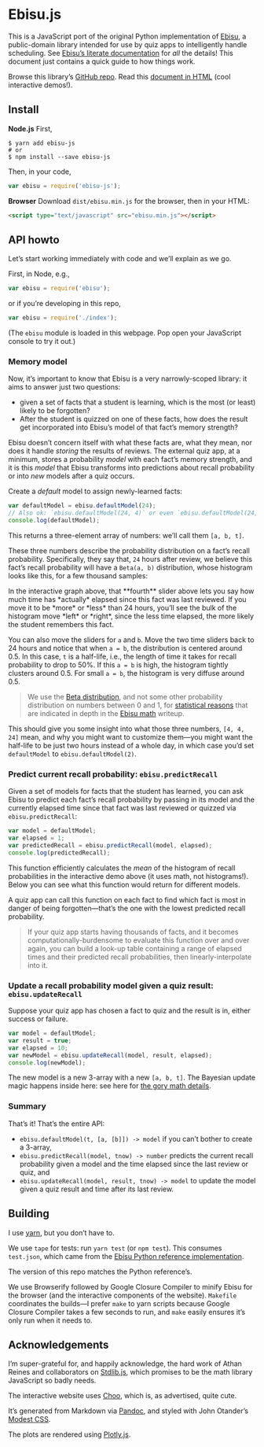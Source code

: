 # Ebisu.js

This is a JavaScript port of the original Python implementation of [Ebisu](https://github.com/fasiha/ebisu), a public-domain library intended for use by quiz apps to intelligently handle scheduling. See [Ebisu’s literate documentation](https://github.com/fasiha/ebisu) for *all* the details! This document just contains a quick guide to how things work.

Browse this library’s [GitHub repo](https://github.com/fasiha/ebisu.js). Read this [document in HTML](https://fasiha.github.io/ebisu.js/) (cool interactive demos!).

## Install

**Node.js** First,
```
$ yarn add ebisu-js
# or
$ npm install --save ebisu-js
```
Then, in your code,
```js
var ebisu = require('ebisu-js');
```

**Browser** Download `dist/ebisu.min.js` for the browser, then in your HTML:
```html
<script type="text/javascript" src="ebisu.min.js"></script>
```

## API howto

Let’s start working immediately with code and we’ll explain as we go.

First, in Node, e.g.,
```js
var ebisu = require('ebisu');
```
or if you’re developing in this repo,
```js
var ebisu = require('./index');
```

(The `ebisu` module is loaded in this webpage. Pop open your JavaScript console to try it out.)

### Memory model

Now, it’s important to know that Ebisu is a very narrowly-scoped library: it aims to answer just two questions:
- given a set of facts that a student is learning, which is the most (or least) likely to be forgotten?
- After the student is quizzed on one of these facts, how does the result get incorporated into Ebisu’s model of that fact’s memory strength?

Ebisu doesn’t concern itself with what these facts are, what they mean, nor does it handle *storing* the results of reviews. The external quiz app, at a minimum, stores a probability *model* with each fact’s memory strength, and it is this *model* that Ebisu transforms into predictions about recall probability or into *new* models after a quiz occurs.

Create a *default* model to assign newly-learned facts:
```js
var defaultModel = ebisu.defaultModel(24);
// Also ok: `ebisu.defaultModel(24, 4)` or even `ebisu.defaultModel(24, 4, 4)`.
console.log(defaultModel);
```
This returns a three-element array of numbers: we’ll call them `[a, b, t]`.

These three numbers describe the probability distribution on a fact’s recall probability. Specifically, they say that, `24` hours after review, we believe this fact’s recall probability will have a `Beta(a, b)` distribution, whose histogram looks like this, for a few thousand samples:
<div id="betarng-choo"></div>
<div id="betarng-render"></div>
In the interactive graph above, that **fourth** slider above lets you say how much time has *actually* elapsed since this fact was last reviewed. If you move it to be *more* or *less* than 24 hours, you’ll see the bulk of the histogram move *left* or *right*, since the less time elapsed, the more likely the student remembers this fact.

You can also move the sliders for `a` and `b`. Move the two time sliders back to 24 hours and notice that when `a = b`, the distribution is centered around 0.5. In this case, `t` is a half-life, i.e., the length of time it takes for recall probability to drop to 50%. If this `a = b` is high, the histogram tightly clusters around 0.5. For small `a = b`, the histogram is very diffuse around 0.5.

> We use the [Beta distribution](https://en.wikipedia.org/wiki/Beta_distribution), and not some other probability distribution on numbers between 0 and 1, for [statistical reasons](https://en.wikipedia.org/wiki/Conjugate_prior) that are indicated in depth in the [Ebisu math](https://fasiha.github.io/ebisu/#bernoulli-quizzes) writeup.

This should give you some insight into what those three numbers, `[4, 4, 24]` mean, and why you might want to customize them—you might want the half-life to be just two hours instead of a whole day, in which case you’d set `defaultModel` to `ebisu.defaultModel(2)`.

### Predict current recall probability: `ebisu.predictRecall`

Given a set of models for facts that the student has learned, you can ask Ebisu to predict each fact’s recall probability by passing in its model and the currently elapsed time since that fact was last reviewed or quizzed via `ebisu.predictRecall`:
```js
var model = defaultModel;
var elapsed = 1;
var predictedRecall = ebisu.predictRecall(model, elapsed);
console.log(predictedRecall);
```
This function efficiently calculates the *mean* of the histogram of recall probabilities in the interactive demo above (it uses math, not histograms!). Below you can see what this function would return for different models.
<div id="predict-choo"></div>
<div id="predict-render"></div>

A quiz app can call this function on each fact to find which fact is most in danger of being forgotten—that’s the one with the lowest predicted recall probability.

> If your quiz app starts having thousands of facts, and it becomes computationally-burdensome to evaluate this function over and over again, you can build a look-up table containing a range of elapsed times and their predicted recall probabilities, then linearly-interpolate into it.

### Update a recall probability model given a quiz result: `ebisu.updateRecall`

Suppose your quiz app has chosen a fact to quiz and the result is in, either success or failure.
```js
var model = defaultModel;
var result = true;
var elapsed = 10;
var newModel = ebisu.updateRecall(model, result, elapsed);
console.log(newModel);
```
The new model is a new 3-array with a new `[a, b, t]`. The Bayesian update magic happens inside here: see here for [the gory math details](https://fasiha.github.io/ebisu/#updating-the-posterior-with-quiz-results).

### Summary

That’s it! That’s the entire API:
- `ebisu.defaultModel(t, [a, [b]]) -> model` if you can’t bother to create a 3-array,
- `ebisu.predictRecall(model, tnow) -> number` predicts the current recall probability given a model and the time elapsed since the last review or quiz, and
- `ebisu.updateRecall(model, result, tnow) -> model` to update the model given a quiz result and time after its last review.

## Building

I use [yarn](https://yarnpkg.com), but you don’t have to.

We use `tape` for tests: run `yarn test` (or `npm test`). This consumes `test.json`, which came from the [Ebisu Python reference implementation](https://fasiha.github.io/ebisu/).

The version of this repo matches the Python reference’s.

We use Browserify followed by Google Closure Compiler to minify Ebisu for the browser (and the interactive components of the website). `Makefile` coordinates the builds—I prefer `make` to yarn scripts because Google Closure Compiler takes a few seconds to run, and `make` easily ensures it’s only run when it needs to.

## Acknowledgements

I’m super-grateful for, and happily acknowledge, the hard work of Athan Reines and collaborators on [Stdlib.js](https://github.com/stdlib-js/stdlib), which promises to be the math library JavaScript so badly needs.

The interactive website uses [Choo](https://choo.io), which is, as advertised, quite cute.

It’s generated from Markdown via [Pandoc](http://pandoc.org), and styled with John Otander’s [Modest CSS](http://markdowncss.github.io/modest/).

The plots are rendered using [Plotly.js](https://github.com/plotly/plotly.js/).
